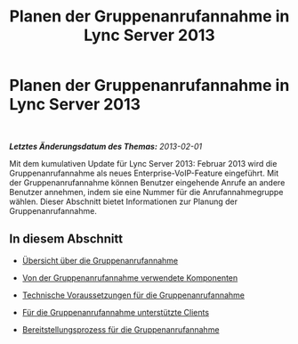 ﻿---
title: Planen der Gruppenanrufannahme in Lync Server 2013
TOCTitle: Planen der Gruppenanrufannahme in Lync Server 2013
ms:assetid: 6d306466-778f-4c6a-9b6a-35dcd0d1811e
ms:mtpsurl: https://technet.microsoft.com/de-de/library/JJ945636(v=OCS.15)
ms:contentKeyID: 52056374
ms.date: 05/19/2016
mtps_version: v=OCS.15
ms.translationtype: HT
---

# Planen der Gruppenanrufannahme in Lync Server 2013

 

_**Letztes Änderungsdatum des Themas:** 2013-02-01_

Mit dem kumulativen Update für Lync Server 2013: Februar 2013 wird die Gruppenanrufannahme als neues Enterprise-VoIP-Feature eingeführt. Mit der Gruppenanrufannahme können Benutzer eingehende Anrufe an andere Benutzer annehmen, indem sie eine Nummer für die Anrufannahmegruppe wählen. Dieser Abschnitt bietet Informationen zur Planung der Gruppenanrufannahme.

## In diesem Abschnitt

  - [Übersicht über die Gruppenanrufannahme](lync-server-2013-overview-of-group-call-pickup.md)

  - [Von der Gruppenanrufannahme verwendete Komponenten](lync-server-2013-components-used-by-group-call-pickup.md)

  - [Technische Voraussetzungen für die Gruppenanrufannahme](lync-server-2013-technical-requirements-for-group-call-pickup.md)

  - [Für die Gruppenanrufannahme unterstützte Clients](lync-server-2013-clients-supported-for-group-call-pickup.md)

  - [Bereitstellungsprozess für die Gruppenanrufannahme](lync-server-2013-deployment-process-for-group-call-pickup.md)

